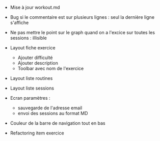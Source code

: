 - Mise à jour workout.md

- Bug si le commentaire est sur plusieurs lignes : seul la dernière ligne s'affiche

- Ne pas mettre le point sur le graph quand on a l'excice sur toutes les sessions : illisible

- Layout fiche exercice
    - Ajouter difficulté 
    - Ajouter description
    - Toolbar avec nom de l'exercice

- Layout liste routines

- Layout liste sessions

- Ecran paramètres :
    - sauvegarde de l'adresse email
    - envoi des sessions au format MD

- Couleur de la barre de navigation tout en bas

- Refactoring item exercice